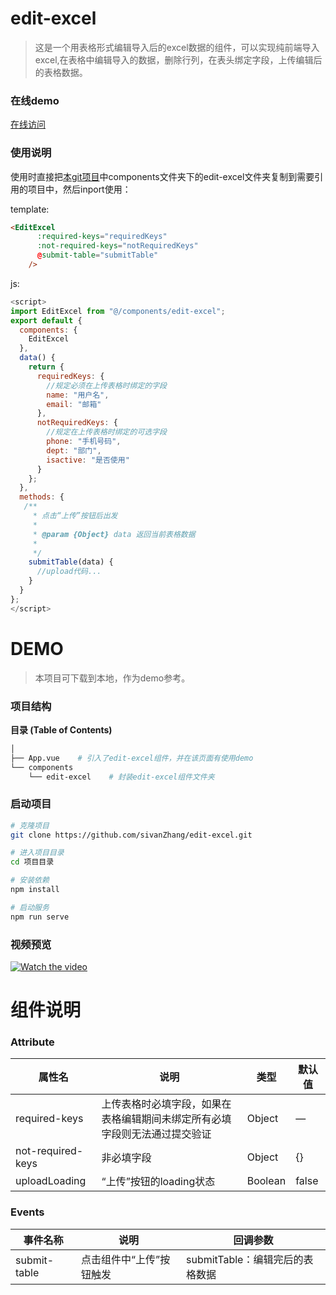 # edit-excel

> 这是一个用表格形式编辑导入后的excel数据的组件，可以实现纯前端导入excel,在表格中编辑导入的数据，删除行列，在表头绑定字段，上传编辑后的表格数据。
### 在线demo
[在线访问](https://www.chidict.com/demos/table/)
### 使用说明
   使用时直接把[本git项目](https://github.com/sivanZhang/edit-excel)中components文件夹下的edit-excel文件夹复制到需要引用的项目中，然后inport使用：


template:
```html
<EditExcel
      :required-keys="requiredKeys"
      :not-required-keys="notRequiredKeys"
      @submit-table="submitTable"
    />
```
js:
```js
<script>
import EditExcel from "@/components/edit-excel";
export default {
  components: {
    EditExcel
  },
  data() {
    return {
      requiredKeys: {
        //规定必须在上传表格时绑定的字段
        name: "用户名",
        email: "邮箱"
      },
      notRequiredKeys: {
        //规定在上传表格时绑定的可选字段
        phone: "手机号码",
        dept: "部门",
        isactive: "是否使用"
      }
    };
  },
  methods: {
   /**
     * 点击“上传”按钮后出发
     *
     * @param {Object} data 返回当前表格数据
     *
     */
    submitTable(data) {
      //upload代码...
    }
  }
};
</script>
```
# DEMO
> 本项目可下载到本地，作为demo参考。
### 项目结构
**目录 (Table of Contents)**
``` bash
│ 
├── App.vue    # 引入了edit-excel组件，并在该页面有使用demo
└── components
    └── edit-excel    # 封装edit-excel组件文件夹
```
### 启动项目

```bash
# 克隆项目
git clone https://github.com/sivanZhang/edit-excel.git

# 进入项目目录
cd 项目目录

# 安装依赖
npm install

# 启动服务
npm run serve
```
### 视频预览
[![Watch the video](https://zjwvedio.oss-cn-beijing.aliyuncs.com/22.png)](https://zjwvedio.oss-cn-beijing.aliyuncs.com/vbz.mp4)

# 组件说明

### Attribute

| 属性名 | 说明 | 类型 | 默认值 |
| --------- | --------- | --------- | --------- |
| required-keys| 上传表格时必填字段，如果在表格编辑期间未绑定所有必填字段则无法通过提交验证| Object| — |
| not-required-keys | 非必填字段 | Object | {} |
| uploadLoading | “上传”按钮的loading状态 | Boolean | false |



### Events

| 事件名称 | 说明 | 回调参数 |
| --------- | --------- | --------- | 
| submit-table| 点击组件中“上传”按钮触发| submitTable：编辑完后的表格数据|
